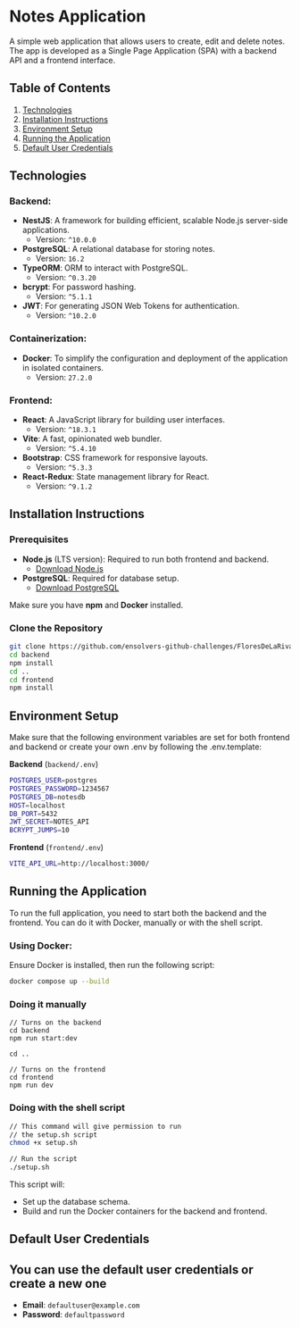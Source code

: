 # Notes Application

A simple web application that allows users to create, edit and delete notes. The app is developed as a Single Page Application (SPA) with a backend API and a frontend interface. 

## Table of Contents

1. [Technologies](#technologies)
2. [Installation Instructions](#installation-instructions)
3. [Environment Setup](#environment-setup)
4. [Running the Application](#running-the-application)
5. [Default User Credentials](#default-user-credentials)

## Technologies

### Backend:
- **NestJS**: A framework for building efficient, scalable Node.js server-side applications.
  - Version: `^10.0.0`
- **PostgreSQL**: A relational database for storing notes.
  - Version: `16.2`
- **TypeORM**: ORM to interact with PostgreSQL.
  - Version: `^0.3.20`
- **bcrypt**: For password hashing.
  - Version: `^5.1.1`
- **JWT**: For generating JSON Web Tokens for authentication.
  - Version: `^10.2.0`

### Containerization: 
- **Docker**: To simplify the configuration and deployment of the application in isolated containers.
  - Version: `27.2.0`

### Frontend:
- **React**: A JavaScript library for building user interfaces.
  - Version: `^18.3.1`
- **Vite**: A fast, opinionated web bundler.
  - Version: `^5.4.10`
- **Bootstrap**: CSS framework for responsive layouts.
  - Version: `^5.3.3`
- **React-Redux**: State management library for React.
  - Version: `^9.1.2`

## Installation Instructions

### Prerequisites

- **Node.js** (LTS version): Required to run both frontend and backend.
  - [Download Node.js](https://nodejs.org/)
- **PostgreSQL**: Required for database setup.
  - [Download PostgreSQL](https://www.postgresql.org/download/)
  
Make sure you have **npm** and **Docker** installed.

### Clone the Repository

```bash
git clone https://github.com/ensolvers-github-challenges/FloresDeLaRiva-003805.git
cd backend
npm install
cd ..
cd frontend
npm install
```

## Environment Setup
Make sure that the following environment variables are set for both frontend and backend or create your own .env by following the .env.template:

**Backend** (`backend/.env`)
```bash
POSTGRES_USER=postgres
POSTGRES_PASSWORD=1234567
POSTGRES_DB=notesdb
HOST=localhost
DB_PORT=5432
JWT_SECRET=NOTES_API
BCRYPT_JUMPS=10
```
**Frontend** (`frontend/.env`)
```bash
VITE_API_URL=http://localhost:3000/
```

## Running the Application
To run the full application, you need to start both the backend and the frontend. You can do it with Docker, manually or with the shell script.

### Using Docker:
Ensure Docker is installed, then run the following script:
```bash
docker compose up --build
```

### Doing it manually
```
// Turns on the backend
cd backend
npm run start:dev

cd ..

// Turns on the frontend
cd frontend
npm run dev
```
### Doing with the shell script
```bash
// This command will give permission to run 
// the setup.sh script
chmod +x setup.sh

// Run the script
./setup.sh
```
This script will:

- Set up the database schema.
- Build and run the Docker containers for the backend and frontend.

## Default User Credentials
## You can use the default user credentials or create a new one
- **Email**: `defaultuser@example.com`
- **Password**: `defaultpassword`